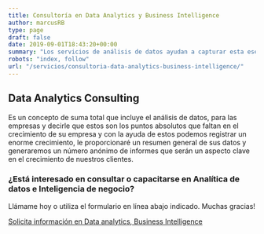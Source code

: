 ```yaml
---
title: Consultoría en Data Analytics y Business Intelligence
author: marcusRB
type: page
draft: false
date: 2019-09-01T18:43:20+00:00
summary: "Los servicios de análisis de datos ayudan a capturar esta esencia de Big Data Analytics y administración para ayudarle a comprender nuevas oportunidades, amenazas ocultas, sus competidores, etc."
robots: "index, follow"
url: "/servicios/consultoria-data-analytics-business-intelligence/"
---
```



## Data Analytics Consulting

Es un concepto de suma total que incluye el análisis de datos, para las empresas y decirle que estos son los puntos absolutos que faltan en el crecimiento de su empresa y con la ayuda de estos podemos registrar un enorme crecimiento, le proporcionaré un resumen general de sus datos y generaremos un número anónimo de informes que serán un aspecto clave en el crecimiento de nuestros clientes.


### ¿Está interesado en consultar o capacitarse en Analítica de datos e Inteligencia de negocio?

Llámame hoy o utiliza el formulario en línea abajo indicado. Muchas gracias!

[Solicita información en Data analytics, Business Intelligence](../#contact)
